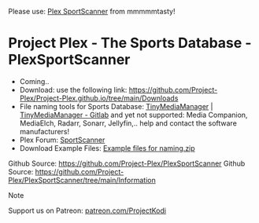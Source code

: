 


Please use: <a href="https://github.com/mmmmmtasty/SportScanner">Plex SportScanner</a> from mmmmmtasty!

# Project Plex - The Sports Database - PlexSportScanner 

<p align="left">
    
<ul>
    <li>Coming..</li>
    <li>Download: use the following link: <a href="https://github.com/Project-Plex/Project-Plex.github.io/tree/main/Downloads">https://github.com/Project-Plex/Project-Plex.github.io/tree/main/Downloads</a></li>
    <li>File naming tools for Sports Database: <a href="https://www.tinymediamanager.org/">TinyMediaManager</a> | <a href="https://gitlab.com/tinyMediaManager">TinyMediaManager - Gitlab</a> and yet not supported: Media Companion, MediaElch, Radarr, Sonarr, Jellyfin,.. help and contact the software manufacturers!</li>
    <li>Plex Forum: <a href="https://forums.plex.tv/t/sports-integration-mod-agent-for-thesportsdb-com/739554/1">SportScanner</a></li>
    <li>Download Example Files: <a href="https://raw.githubusercontent.com/Project-Plex/PlexSportScanner/main/Information/File%20Naming%20%26%20Tools/Example%20files%20for%20naming/Example%20files%20for%20naming.zip">Example files for naming.zip</a></li>
      

  </ul>
  </p>

Github Source: <a href="https://github.com/Project-Plex/PlexSportScanner">https://github.com/Project-Plex/PlexSportScanner</a>
Github Source: <a href="https://github.com/Project-Plex/PlexSportScanner/tree/main/Information">https://github.com/Project-Plex/PlexSportScanner/tree/main/Information</a>
  

> [!NOTE]
> Support us on Patreon: <a href="https://patreon.com/ProjectKodi">patreon.com/ProjectKodi</a>
